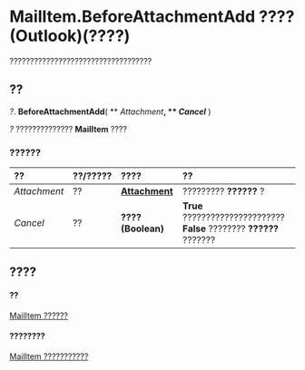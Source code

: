 
# MailItem.BeforeAttachmentAdd ???? (Outlook)(????)

???????????????????????????????????


## ??

 _?_. **BeforeAttachmentAdd**( ** _Attachment_**, ** _Cancel_** )

 _?_ ?????????????? **MailItem** ????


### ??????



|**??**|**??/?????**|**????**|**??**|
|:-----|:-----|:-----|:-----|
| _Attachment_|??|**[Attachment](3e11582b-ac90-0948-bc37-506570bb287b.md)**|????????? **??????** ?|
| _Cancel_|??|**???? (Boolean)**|**True** ?????????????????????? **False** ???????? **??????** ???????|

## ????


#### ??


[MailItem ??????](14197346-05d2-0250-fa4c-4a6b07daf25f.md)
#### ????????


[MailItem ???????????](http://msdn.microsoft.com/library/1094d7df-ee80-a4b0-5a21-db2979506e6b%28Office.15%29.aspx)